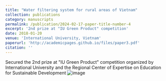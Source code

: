 ```yaml
---
title: "Water filtering system for rural areas of Vietnam"
collection: publications
category: manuscripts
permalink: /publication/2024-02-17-paper-title-number-4
excerpt: '2nd prize at "IU Green Product" competition'
date: 2018-01-20
venue: 'International University, Vietnam'
paperurl: 'http://academicpages.github.io/files/paper3.pdf'
citation: ''
---
```

Secured the 2nd prize at "IU Green Product" competition organized by International University and the Regional Center of Expertise on Education for Sustainable Development
![image](https://github.com/user-attachments/assets/313bc6b1-9725-430b-a708-0f01d0c919b6)
